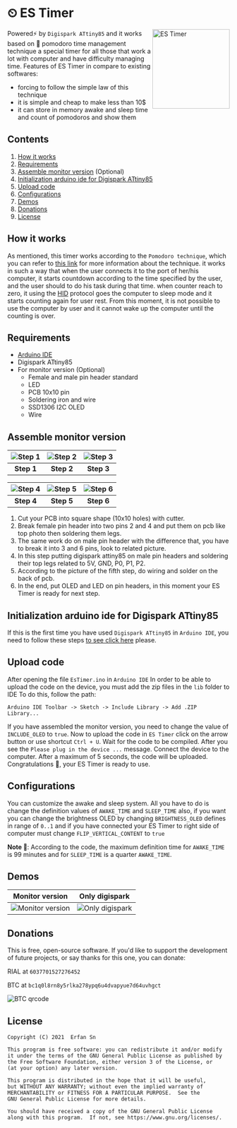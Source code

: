 # ⏲ ES Timer 
<img src="https://github.com/ErfanSn/ES-Timer/blob/master/media/usb_pomodoro_timer.png" align="right" 
     alt="ES Timer" width="175" height="180">

Powered⚡ by `Digispark ATtiny85` and it works based on 🍅 pomodoro time management technique a special timer for all those that work a lot with computer and have difficulty managing time. Features of ES Timer in compare to existing softwares:
- forcing to follow the simple law of this technique
- it is simple and cheap to make less than 10$
- it can store in memory awake and sleep time and count of pomodoros and show them

## Contents
1. [How it works](#how-it-works)
2. [Requirements](#requirements) 
3. [Assemble monitor version](#assemble-monitor-version) (Optional)
4. [Initialization arduino ide for Digispark ATtiny85](#initialization-arduino-ide-for-digispark-attiny85)
5. [Upload code](#upload-code)
6. [Configurations](#configurations)
7. [Demos](#demos)
8. [Donations](#donations)
10. [License](#license)

## How it works
As mentioned, this timer works according to the `Pomodoro technique`, which you can refer to [this link](https://everhour.com/blog/pomodoro-technique/) for more information about the technique. it works in such a way that when the user connects it to the port of her/his computer, it starts countdown according to the time specified by the user, and the user should to do his task during that time. when counter reach to zero, it using the [HID](https://en.wikipedia.org/wiki/Human_interface_device) protocol goes the computer to sleep mode and it starts counting again for user rest. From this moment, it is not possible to use the computer by user and it cannot wake up the computer until the counting is over.

## Requirements
- [Arduino IDE](https://www.arduino.cc/en/software)
- Digispark ATtiny85
- For monitor version (Optional)
  - Female and male pin header standard
  - LED
  - PCB 10x10 pin
  - Soldering iron and wire
  - SSD1306 I2C OLED
  - Wire

## Assemble monitor version

| ![Step 1](https://github.com/ErfanSn/ES-Timer/blob/master/media/step_1.jpg) | ![Step 2](https://github.com/ErfanSn/ES-Timer/blob/master/media/step_2.jpg) | ![Step 3](https://github.com/ErfanSn/ES-Timer/blob/master/media/step_3.jpg) |
| :---: | :---: | :---: |
| **Step 1** | **Step 2** | **Step 3** |

| ![Step 4](https://github.com/ErfanSn/ES-Timer/blob/master/media/step_4.jpg) | ![Step 5](https://github.com/ErfanSn/ES-Timer/blob/master/media/step_5.jpg) | ![Step 6](https://github.com/ErfanSn/ES-Timer/blob/master/media/step_6.jpg) |
| :---: | :---: | :---: |
| **Step 4** | **Step 5** | **Step 6** |

1. Cut your PCB into square shape (10x10 holes) with cutter.
2. Break female pin header into two pins 2 and 4 and put them on pcb like top photo then soldering them legs.
3. The same work do on male pin header with the difference that, you have to break it into 3 and 6 pins, look to related picture.
4. In this step putting digispark attiny85 on male pin headers and soldering their top legs related to 5V, GND, P0, P1, P2.
5. According to the picture of the fifth step, do wiring and solder  on the back of pcb.
6. In the end, put OLED and LED on pin headers, in this moment your ES Timer is ready for next step.

## Initialization arduino ide for Digispark ATtiny85
If this is the first time you have used `Digispark ATtiny85` in `Arduino IDE`, you need to follow these steps
[to see click here](http://digistump.com/wiki/digispark/tutorials/connecting) please.

## Upload code
After opening the file  `EsTimer.ino` in `Arduino IDE` In order to be able to upload the code on the device, you must add the zip files in the `lib` folder to IDE To do this, follow the path:

`Arduino IDE Toolbar -> Sketch -> Include Library -> Add .ZIP Library...`

If you have assembled the monitor version, you need to change the value of `INCLUDE_OLED` to `true`. Now to upload the code in `ES Timer` click on the arrow button or use shortcut `Ctrl + U`. Wait for the code to be compiled. After you see the `Please plug in the device ...` message. Connect the device to the computer. After a maximum of 5 seconds, the code will be uploaded. Congratulations 🎉, your ES Timer is ready to use.

## Configurations
You can customize the awake and sleep system. All you have to do is change the definition values of `AWAKE_TIME` and `SLEEP_TIME` also, if you want you can change the brightness OLED by changing `BRIGHTNESS_OLED` defines in range of `0..1` and if you have connected your ES Timer to right side of computer must change `FLIP_VERTICAL_CONTENT` to `true`

**Note 📝**: According to the code, the maximum definition time for `AWAKE_TIME` is 99 minutes and for `SLEEP_TIME` is a quarter `AWAKE_TIME`.

## Demos
| **Monitor version** | **Only  digispark** |
| :---: | :---: |
| ![Monitor version](https://github.com/ErfanSn/ES-Timer/blob/master/media/monitor_version.gif) | ![Only digispark](https://github.com/ErfanSn/ES-Timer/blob/master/media/only_digispark.gif) |

## Donations
This is free, open-source software. If you'd like to support the development of future projects, or say thanks for this one, you can donate:

RIAL at `6037701527276452`

BTC at `bc1q0l8rn8y5rlka278ypq6u4dvapyue7d64uvhgct`

![BTC qrcode](https://github.com/ErfanSn/ES-Timer/blob/master/media/btc_qrcode.png)

## License
```
Copyright (C) 2021  Erfan Sn

This program is free software: you can redistribute it and/or modify
it under the terms of the GNU General Public License as published by
the Free Software Foundation, either version 3 of the License, or
(at your option) any later version.

This program is distributed in the hope that it will be useful,
but WITHOUT ANY WARRANTY; without even the implied warranty of
MERCHANTABILITY or FITNESS FOR A PARTICULAR PURPOSE.  See the
GNU General Public License for more details.

You should have received a copy of the GNU General Public License
along with this program.  If not, see https://www.gnu.org/licenses/.
```
